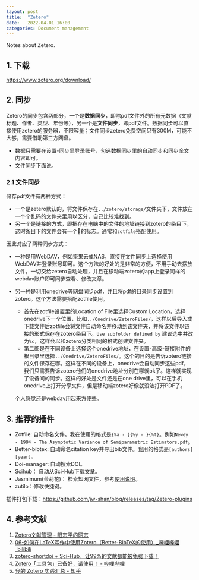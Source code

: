 ```yaml
---
layout: post
title:  "Zetero"
date:   2022-04-01 16:00 
categories: Document management
---
```




Notes about Zetero.

## 1. 下载

https://www.zotero.org/download/

## 2. 同步

Zetero的同步包含两部分，一个是**数据同步**，即除pdf文件外的所有元数据（文献标题、作者、类型、年份等），另一个是**文件同步**，即pdf文件。数据同步可以直接使用zetero的服务器，不限容量；文件同步zetero免费空间只有300M，可能不大够，需要借助第三方网盘。

- 数据只需要在设置-同步里登录账号，勾选数据同步里的自动同步和同步全文内容即可。
- 文件同步下面说。

### 2.1 文件同步

储存pdf文件有两种方式：

- 一个是zetero默认的，将文件保存在`../zotero/storage/`文件夹下，文件放在一个个乱码的文件夹里用以区分，自己比较难找到。
- 另一个是链接的方式，即把存在电脑中的文件的地址链接到zotero的条目下，这时条目下的文件会有一个🔗的标志。通常和`zotfile`搭配使用。

因此对应了两种同步方式：

- 一种是用WebDAV，例如坚果云或NAS，直接在文件同步上选择使用WebDAV并登录账号即可。这个方法的好处的是非常的方便，不用手动去摆放文件，一切交给zetero自动处理，并且在移动端zotero的app上登录同样的webdav账户即可同步查看、修改文章。

- 另一种是利用onedrive等网盘同步pdf，并且将pdf的目录同步设置到zotero。这个方法需要搭配zotfile使用。

  - 首先在zotfile设置里的Location of File里选择Custom Location，选择onedrive下一个位置，比如`../Onedrive/ZeteroFiles/`，这样以后导入或下载文件后zotfile会将文件自动命名并移动到该文件夹，并将该文件以链接的形式保存在zotero条目下。`Use subfolder defined by` 建议选中并改为`%c`，这样会以和zotero分类相同的格式创建文件夹。
  - 第二部是在不同设备上选择这个onedrive地址，在设置-高级-链接附件的根目录里选择`../Onedrive/ZeteroFiles/`。这个的目的是告诉zotero链接的文件保存在哪。这样在不同的设备上，onedrive会自动同步这些pdf，我们只需要告诉zotero他们的onedrive地址分别在哪就ok了。这样就实现了设备间的同步。这样的好处是文件还是在one drive里，可以在手机onedrive上打开分享文件，但是移动端zotero好像就没法打开PDF了。

  个人感觉还是webdav用起来方便些。

## 3. 推荐的插件

- Zotfile: 自动命名文件。我在使用的格式是`{%a - }{%y - }{%t}`。例如`Newey - 1994 - The Asymptotic Variance of Semiparametric Estimators.pdf`。
- Better-bibtex: 自动命名citation key并导出bib文件。我用的格式是`[authors][year]`。
- Doi-manager: 自动搜索DOI。
- Scihub： 自动从Sci-Hub下载文章。
- Jasmimum(茉莉花)： 检索知网文件，参考[使用说明](https://zhuanlan.zhihu.com/p/329870430)。
- zutilo：修改快捷键。

插件打包下载：https://github.com/jw-shan/blog/releases/tag/Zetero-plugins

## 4. 参考文献

1. [Zotero文献管理 - 阳志平的网志](https://www.yangzhiping.com/tech/zotero)
2. [06-如何在LaTeX写作中使用Zotero（Better-BibTeX的使用）_哔哩哔哩_bilibili](https://www.bilibili.com/video/av86516831)
3. [zotero-shortdoi + Sci-Hub，让99%的文献都能被免费下载！](https://mp.weixin.qq.com/s/ddJ_liehAU0fJ7M8B-Hrzg)
4. [Zotero「工具包」已备好，请使用！ - 哔哩哔哩](https://www.bilibili.com/read/cv6770896/)
5. [我的 Zotero 实践汇总 - 知乎](https://zhuanlan.zhihu.com/p/108366072?utm_source=ZHShareTargetIDMore)

